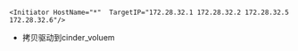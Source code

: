 

```

<Initiator HostName="*"  TargetIP="172.28.32.1 172.28.32.2 172.28.32.5 172.28.32.6"/>
```



* 拷贝驱动到cinder_voluem

```

```

